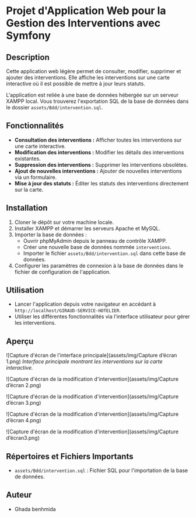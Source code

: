 # Projet d'Application Web pour la Gestion des Interventions avec Symfony

## Description
Cette application web légère permet de consulter, modifier, supprimer et ajouter des interventions. Elle affiche les interventions sur une carte interactive où il est possible de mettre à jour leurs statuts. 

L'application est reliée à une base de données hébergée sur un serveur XAMPP local. Vous trouverez l'exportation SQL de la base de données dans le dossier `assets/Bdd/intervention.sql`.

## Fonctionnalités
- **Consultation des interventions :** Afficher toutes les interventions sur une carte interactive.
- **Modification des interventions :** Modifier les détails des interventions existantes.
- **Suppression des interventions :** Supprimer les interventions obsolètes.
- **Ajout de nouvelles interventions :** Ajouter de nouvelles interventions via un formulaire.
- **Mise à jour des statuts :** Éditer les statuts des interventions directement sur la carte.

## Installation
1. Cloner le dépôt sur votre machine locale.
2. Installer XAMPP et démarrer les serveurs Apache et MySQL.
3. Importer la base de données :
    - Ouvrir phpMyAdmin depuis le panneau de contrôle XAMPP.
    - Créer une nouvelle base de données nommée `interventions`.
    - Importer le fichier `assets/Bdd/intervention.sql` dans cette base de données.
4. Configurer les paramètres de connexion à la base de données dans le fichier de configuration de l'application.

## Utilisation
- Lancer l'application depuis votre navigateur en accédant à `http://localhost/GIRAUD-SERVICE-HOTELIER`.
- Utiliser les différentes fonctionnalités via l'interface utilisateur pour gérer les interventions.

## Aperçu
![Capture d'écran de l'interface principale](assets/img/Capture d’écran 1.png)
*Interface principale montrant les interventions sur la carte interactive.*

![Capture d'écran de la modification d'intervention](assets/img/Capture d’écran 2.png)

![Capture d'écran de la modification d'intervention](assets/img/Capture d’écran 3.png)


![Capture d'écran de la modification d'intervention](assets/img/Capture d’écran 4.png)



![Capture d'écran de la modification d'intervention](assets/img/Capture d’écran3.png)


## Répertoires et Fichiers Importants
- `assets/Bdd/intervention.sql` : Fichier SQL pour l'importation de la base de données.

## Auteur
- Ghada benhmida



